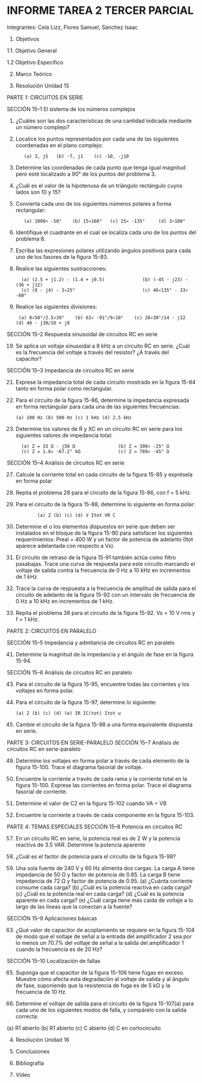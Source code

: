 # INFORME TAREA 2 TERCER PARCIAL

Integrantes: Cela Lizz, Flores Samuel, Sánchez Isaac

1. Objetivos

1.1. Objetivo General

1.2 Objetivo Especifico

2. Marco Teórico

3. Resolución Unidad 15

PARTE 1: CIRCUITOS EN SERIE

SECCIÓN 15–1 El sistema de los números complejos

1. ¿Cuáles son las dos características de una cantidad indicada mediante un número complejo?

3. Localice los puntos representados por cada una de las siguientes coordenadas en el plano complejo:

          (a) 3, j5   (b) -7, j1    (c) -10, -j10
          
5. Determine las coordenadas de cada punto que tenga igual magnitud pero esté localizado a 90° de los puntos del problema 3.

7. ¿Cuál es el valor de la hipotenusa de un triángulo rectángulo cuyos lados son 10 y 15?

9. Convierta cada uno de los siguientes números polares a forma rectangular:

          (a) 1000∠ -50°    (b) 15∠160°   (c) 25∠ -135°     (d) 3∠180°

11. Identifique el cuadrante en el cual se localiza cada uno de los puntos del problema 8. 

13. Escriba las expresiones polares utilizando ángulos positivos para cada uno de los fasores de la figura 15-83. 

15. Realice las siguientes sustracciones: 

          (a) (2.5 + j1.2) - (1.4 + j0.5)              (b) (-45 - j23) - (36 + j12)
          (c) (8 - j4) - 3∠25°                         (c) 48∠135° - 33∠ -60°
          
17. Realice las siguientes divisiones:

         (a) 8∠50°/2.5∠39°    (b) 63∠ -91°/9∠10°    (c) 28∠30°/14 - j12   (d) 40 - j30/16 + j8       
         
SECCIÓN 15–2 Respuesta sinusoidal de circuitos RC en serie

19. Se aplica un voltaje sinusoidal a 8 kHz a un circuito RC en serie. ¿Cuál es la frecuencia del voltaje a través del resistor? ¿A través del capacitor?

SECCIÓN 15–3 Impedancia de circuitos RC en serie

21. Exprese la impedancia total de cada circuito mostrado en la figura 15-84 tanto en forma polar como rectangular.

23. Para el circuito de la figura 15-86, determine la impedancia expresada en forma rectangular para cada una de las siguientes frecuencias:

        (a) 100 Hz (b) 500 Hz (c) 1 kHz (d) 2.5 kHz
        
25. Determine los valores de R y XC en un circuito RC en serie para los siguientes valores de impedancia total:

          (a) Z = 33 Ω - j50 Ω                (b) Z = 300∠ -25° Ω 
          (c) Z = 1.8∠ -67.2° kΩ              (c) Z = 789∠ -45° Ω 

SECCIÓN 15–4 Análisis de circuitos RC en serie

27. Calcule la corriente total en cada circuito de la figura 15-85 y exprésela en forma polar

29. Repita el problema 28 para el circuito de la figura 15-86, con f = 5 kHz. 

31. Para el circuito de la figura 15-88, determine lo siguiente en forma polar:

                (a) Z (b) (c) (d) V Itot VR C

33. Determine el o los elementos dispuestos en serie que deben ser instalados en el bloque de la figura 15-90 para satisfacer los siguientes requerimientos: Preal = 400 W y un factor de potencia de adelanto (Itot aparece adelantada con respecto a Vs).

35. El circuito de retraso de la figura 15-91 también actúa como filtro pasabajas. Trace una curva de respuesta para este circuito marcando el voltaje de salida contra la frecuencia de 0 Hz a 10 kHz en incrementos de 1 kHz

37. Trace la curva de respuesta a la frecuencia de amplitud de salida para el circuito de adelanto de la figura 15-92 con un intervalo de frecuencia de 0 Hz a 10 kHz en incrementos de 1 kHz. 

39. Repita el problema 38 para el circuito de la figura 15-92. Vs = 10 V rms y f = 1 kHz.

PARTE 2: CIRCUITOS EN PARALELO

SECCIÓN 15–5 Impedancia y admitancia de circuitos RC en paralelo 

41. Determine la magnitud de la impedancia y el ángulo de fase en la figura 15-94. 

SECCIÓN 15–6 Análisis de circuitos RC en paralelo

43. Para el circuito de la figura 15-95, encuentre todas las corrientes y los voltajes en forma polar.

45. Para el circuito de la figura 15-97, determine lo siguiente:

        (a) Z (b) (c) (d) (e) IR IC(tot) Itot u
        
        
47. Cambie el circuito de la figura 15-98 a una forma equivalente dispuesta en serie.

PARTE 3: CIRCUITOS EN SERIE-PARALELO
SECCIÓN 15–7 Análisis de circuitos RC en serie-paralelo

49. Determine los voltajes en forma polar a través de cada elemento de la figura 15-100. Trace el diagrama fasorial de voltaje. 

51. Encuentre la corriente a través de cada rama y la corriente total en la figura 15-100. Exprese las corrientes en forma polar. Trace el diagrama fasorial de corriente. 

53. Determine el valor de C2 en la figura 15-102 cuando VA = VB

55. Encuentre la corriente a través de cada componente en la figura 15-103.

PARTE 4: TEMAS ESPECIALES
SECCIÓN 15–8 Potencia en circuitos RC

57. En un circuito RC en serie, la potencia real es de 2 W y la potencia reactiva de 3.5 VAR. Determine la potencia aparente

59. ¿Cuál es el factor de potencia para el circuito de la figura 15-98?

61. Una sola fuente de 240 V y 60 Hz alimenta dos cargas. La carga A tiene impedancia de 50 Ω y factor de potencia de 0.85. La carga B tiene impedancia de 72 Ω y factor de potencia de 0.95.
(a) ¿Cuánta corriente consume cada carga?
(b) ¿Cuál es la potencia reactiva en cada carga?
(c) ¿Cuál es la potencia real en cada carga?
(d) ¿Cuál es la potencia aparente en cada carga?
(e) ¿Cuál carga tiene más caída de voltaje a lo largo de las líneas que la conectan a la fuente?

SECCIÓN 15–9 Aplicaciones básicas

63. ¿Qué valor de capacitor de acoplamiento se requiere en la figura 15-104 de modo que el voltaje de señal a la entrada del amplificador 2 sea por lo menos un 70.7% del voltaje de señal a la salida del amplificador 1 cuando la frecuencia es de 20 Hz?

SECCIÓN 15–10 Localización de fallas

65. Suponga que el capacitor de la figura 15-106 tiene fugas en exceso. Muestre cómo afecta esta degradación al voltaje de salida y al ángulo de fase, suponiendo que la resistencia de fuga es de 5 kΩ y la frecuencia de 10 Hz. 

67. Determine el voltaje de salida para el circuito de la figura 15-107(a) para cada uno de los siguientes modos de falla, y compárelo con la salida correcta:

(a) R1 abierto    (b) R1 abierto    (c) C abierto   (d) C en cortocircuito

4. Resolución Unidad 16




5. Conclusiones

6. Bibliografía

7. Vídeo

